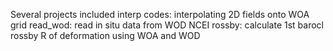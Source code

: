 Several projects included
interp codes: interpolating 2D fields onto WOA grid
read_wod: read in situ data from WOD NCEI 
rossby: calculate 1st barocl rossby R of deformation using WOA and WOD



